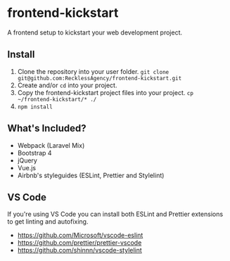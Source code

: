 # frontend-kickstart

A frontend setup to kickstart your web development project.

## Install

1. Clone the repository into your user folder. `git clone git@github.com:RecklessAgency/frontend-kickstart.git`
2. Create and/or `cd` into your project.
3. Copy the frontend-kickstart project files into your project. `cp ~/frontend-kickstart/* ./`
4. `npm install`

## What's Included?

- Webpack (Laravel Mix)
- Bootstrap 4
- jQuery
- Vue.js
- Airbnb's styleguides (ESLint, Prettier and Stylelint)

## VS Code

If you're using VS Code you can install both ESLint and Prettier extensions to get linting and autofixing.

- https://github.com/Microsoft/vscode-eslint
- https://github.com/prettier/prettier-vscode
- https://github.com/shinnn/vscode-stylelint
